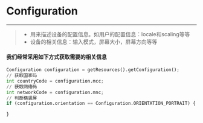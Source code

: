 # Configuration
----
> * 用来描述设备的配置信息。如用户的配置信息：locale和scaling等等
> * 设备的相关信息：输入模式，屏幕大小，屏幕方向等等

#### 我们经常采用如下方式获取需要的相关信息
```python
Configuration configuration = getResources().getConfiguration();
// 获取国家码
int countryCode = configuration.mcc;
// 获取网络码
int networkCode = configuration.mnc;
// 判断横竖屏
if (configuration.orientation == Configuration.ORIENTATION_PORTRAIT) {

}
```
